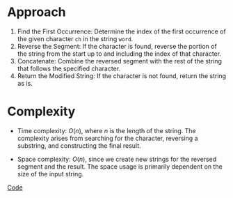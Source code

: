 # Approach
1. Find the First Occurrence: Determine the index of the first occurrence of the given character `ch` in the string `word`.
2. Reverse the Segment: If the character is found, reverse the portion of the string from the start up to and including the index of that character.
3. Concatenate: Combine the reversed segment with the rest of the string that follows the specified character.
4. Return the Modified String: If the character is not found, return the string as is.

# Complexity
- Time complexity:
$O(n)$, where $n$ is the length of the string. The complexity arises from searching for the character, reversing a substring, and constructing the final result.

- Space complexity:
$O(n)$, since we create new strings for the reversed segment and the result. The space usage is primarily dependent on the size of the input string.

[Code](./2000-Reverse-prefix-of-Word.ts)